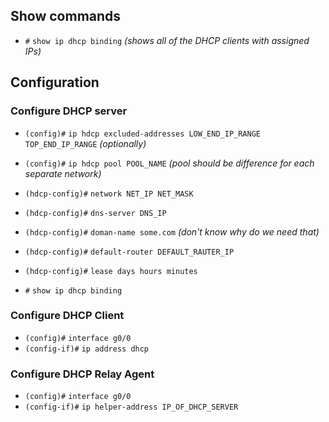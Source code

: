 ## **Show commands**

- `#` `show ip dhcp binding` *(shows all of the DHCP clients with assigned IPs)*

## **Configuration**

### Configure DHCP server
- `(config)#` `ip hdcp excluded-addresses LOW_END_IP_RANGE TOP_END_IP_RANGE` *(optionally)*
- `(config)#` `ip hdcp pool POOL_NAME` *(pool should be difference for each separate network)*
- `(hdcp-config)#` `network NET_IP NET_MASK`
- `(hdcp-config)#` `dns-server DNS_IP`
- `(hdcp-config)#` `doman-name some.com` *(don't know why do we need that)*
- `(hdcp-config)#` `default-router DEFAULT_RAUTER_IP` 
- `(hdcp-config)#` `lease days hours minutes`

- `#` `show ip dhcp binding`

### Configure DHCP Client
- `(config)#` `interface g0/0`
- `(config-if)#` `ip address dhcp`

### Configure DHCP Relay Agent
- `(config)#` `interface g0/0`
- `(config-if)#` `ip helper-address IP_OF_DHCP_SERVER`

